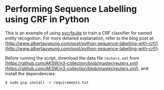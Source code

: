 # Performing Sequence Labelling using CRF in Python

This is an example of using [pycrfsuite](https://github.com/scrapinghub/python-crfsuite) to train a CRF classifier for named entity recognition. For more detailed explanation, refer to the blog post at: [http://www.albertauyeung.com/post/python-sequence-labelling-with-crf/](http://www.albertauyeung.com/post/python-sequence-labelling-with-crf/).

Before running the script, download the data file `reuters.xml` from [https://github.com/AKSW/n3-collection/blob/master/reuters.xml](https://github.com/AKSW/n3-collection/blob/master/reuters.xml), and install the dependencies:

    $ sudo pip install -r requirements.txt
